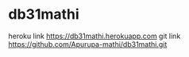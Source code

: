 # db31mathi
heroku link https://db31mathi.herokuapp.com
git link https://github.com/Apurupa-mathi/db31mathi.git
